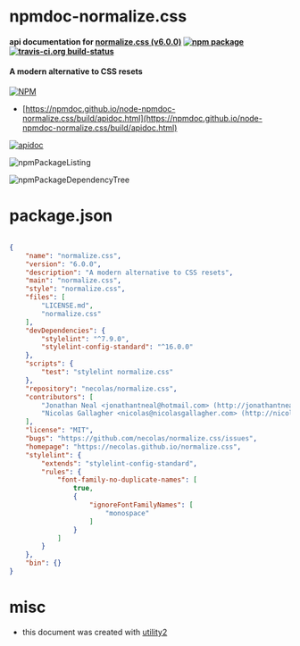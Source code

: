 # npmdoc-normalize.css

#### api documentation for  [normalize.css (v6.0.0)](https://necolas.github.io/normalize.css)  [![npm package](https://img.shields.io/npm/v/npmdoc-normalize.css.svg?style=flat-square)](https://www.npmjs.org/package/npmdoc-normalize.css) [![travis-ci.org build-status](https://api.travis-ci.org/npmdoc/node-npmdoc-normalize.css.svg)](https://travis-ci.org/npmdoc/node-npmdoc-normalize.css)

#### A modern alternative to CSS resets

[![NPM](https://nodei.co/npm/normalize.css.png?downloads=true&downloadRank=true&stars=true)](https://www.npmjs.com/package/normalize.css)

- [https://npmdoc.github.io/node-npmdoc-normalize.css/build/apidoc.html](https://npmdoc.github.io/node-npmdoc-normalize.css/build/apidoc.html)

[![apidoc](https://npmdoc.github.io/node-npmdoc-normalize.css/build/screenCapture.buildCi.browser.%252Ftmp%252Fbuild%252Fapidoc.html.png)](https://npmdoc.github.io/node-npmdoc-normalize.css/build/apidoc.html)

![npmPackageListing](https://npmdoc.github.io/node-npmdoc-normalize.css/build/screenCapture.npmPackageListing.svg)

![npmPackageDependencyTree](https://npmdoc.github.io/node-npmdoc-normalize.css/build/screenCapture.npmPackageDependencyTree.svg)



# package.json

```json

{
    "name": "normalize.css",
    "version": "6.0.0",
    "description": "A modern alternative to CSS resets",
    "main": "normalize.css",
    "style": "normalize.css",
    "files": [
        "LICENSE.md",
        "normalize.css"
    ],
    "devDependencies": {
        "stylelint": "^7.9.0",
        "stylelint-config-standard": "^16.0.0"
    },
    "scripts": {
        "test": "stylelint normalize.css"
    },
    "repository": "necolas/normalize.css",
    "contributors": [
        "Jonathan Neal <jonathantneal@hotmail.com> (http://jonathantneal.com/)",
        "Nicolas Gallagher <nicolas@nicolasgallagher.com> (http://nicolasgallagher.com/)"
    ],
    "license": "MIT",
    "bugs": "https://github.com/necolas/normalize.css/issues",
    "homepage": "https://necolas.github.io/normalize.css",
    "stylelint": {
        "extends": "stylelint-config-standard",
        "rules": {
            "font-family-no-duplicate-names": [
                true,
                {
                    "ignoreFontFamilyNames": [
                        "monospace"
                    ]
                }
            ]
        }
    },
    "bin": {}
}
```



# misc
- this document was created with [utility2](https://github.com/kaizhu256/node-utility2)

